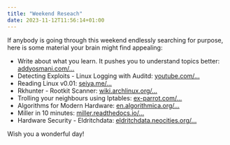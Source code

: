 ```yaml
---
title: "Weekend Reseach"
date: 2023-11-12T11:56:14+01:00
---
```


If anybody is going through this weekend endlessly searching for purpose, here
is some material your brain might find appealing:

 - Write about what you learn. It pushes you to understand topics better:
   [addyosmani.com/...](https://addyosmani.com/blog/write-learn/)
 - Detecting Exploits - Linux Logging with Auditd:
   [youtube.com/...](https://www.youtube.com/watch?v=lc1i9h1GyMA)
 - Reading Linux v0.01:
   [seiya.me/...](https://seiya.me/blog/reading-linux-v0.01)
 - Rkhunter - Rootkit Scanner:
   [wiki.archlinux.org/...](https://wiki.archlinux.org/title/Rkhunter)
 - Trolling your neighbours using Iptables:
   [ex-parrot.com/...](https://pete.ex-parrot.com/upside-down-ternet.html)
 - Algorithms for Modern Hardware:
   [en.algorithmica.org/...](https://en.algorithmica.org/hpc/)
 - Miller in 10 minutes:
   [miller.readthedocs.io/...](https://miller.readthedocs.io/en/6.9.0/10min/)
 - Hardware Security - Eldritchdata:
   [eldritchdata.neocities.org/...](https://eldritchdata.neocities.org/CGFTPU/HardwareSecurity)

Wish you a wonderful day!

